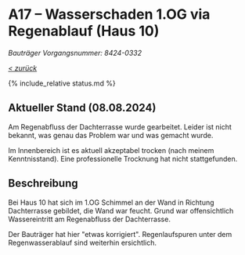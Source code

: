 # A17 &ndash; Wasserschaden 1.OG via Regenablauf (Haus 10)

_Bauträger Vorgangsnummer: 8424-0332_

_[&lt; zurück](../../index.md)_

{% include_relative status.md %}

## Aktueller Stand (08.08.2024)

Am Regenabfluss der Dachterrasse wurde gearbeitet. Leider ist nicht bekannt,
was genau das Problem war und was gemacht wurde.

Im Innenbereich ist es aktuell akzeptabel trocken (nach meinem Kenntnisstand).
Eine professionelle Trocknung hat nicht stattgefunden.

## Beschreibung

Bei Haus 10 hat sich im 1.OG Schimmel an der Wand in Richtung Dachterrasse gebildet, die Wand war feucht.
Grund war offensichtlich Wassereintritt am Regenabfluss der Dachterrasse.

Der Bauträger hat hier "etwas korrigiert". Regenlaufspuren unter dem Regenwasserablauf sind weiterhin ersichtlich.
